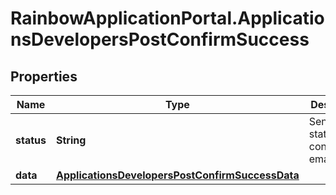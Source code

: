 # RainbowApplicationPortal.ApplicationsDevelopersPostConfirmSuccess

## Properties

Name | Type | Description | Notes
------------ | ------------- | ------------- | -------------
**status** | **String** | Sending status of the confirmation email | 
**data** | [**ApplicationsDevelopersPostConfirmSuccessData**](ApplicationsDevelopersPostConfirmSuccessData.md) |  | 


